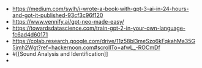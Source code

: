 - https://medium.com/swlh/i-wrote-a-book-with-gpt-3-ai-in-24-hours-and-got-it-published-93cf3c96f120
- https://www.vennify.ai/gpt-neo-made-easy/
- https://towardsdatascience.com/train-gpt-2-in-your-own-language-fc6ad4d60171
- https://colab.research.google.com/drive/11z58bl3meSzo6kFqkahMa35G5jmh2Wgt?ref=hackernoon.com#scrollTo=afwL_-ROCmDf
- #[[Sound Analysis and Identification]]
-